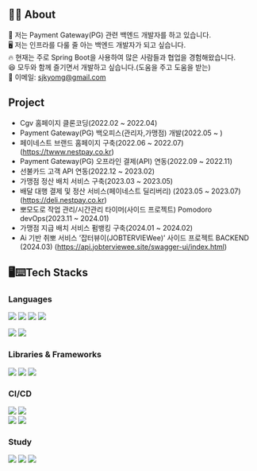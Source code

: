 ## 👨‍💻 About
 🙂 저는 Payment Gateway(PG) 관련 백엔드 개발자를 하고 있습니다.<br>
 🖥 저는 인프라를 다룰 줄 아는 백엔드 개발자가 되고 싶습니다.<br>
 🔥 현재는 주로 Spring Boot을 사용하여 많은 사람들과 협업을 경험해왔습니다.<br>
 😆 모두와 함께 즐기면서 개발하고 싶습니다.(도움을 주고 도움을 받는)<br>
 💬 이메일: sjkyomg@gmail.com

## Project
 - Cgv 홈페이지 클론코딩(2022.02 ~ 2022.04)
 - Payment Gateway(PG) 백오피스(관리자,가맹점) 개발(2022.05 ~ )
 - 페이네스트 브랜드 홈페이지 구축(2022.06 ~ 2022.07)
  (https://twww.nestpay.co.kr)
 - Payment Gateway(PG) 오프라인 결제(API) 연동(2022.09 ~ 2022.11)
 - 선불카드 고객 API 연동(2022.12 ~ 2023.02)
 - 가맹점 정산 배치 서비스 구축(2023.03 ~ 2023.05)
 - 배달 대행 결제 및 정산 서비스(페이네스트 딜리버리) (2023.05 ~ 2023.07)
  (https://deli.nestpay.co.kr)
 - 뽀모도로 작업 관리/시간관리 타이머(사이드 프로젝트) Pomodoro devOps(2023.11 ~ 2024.01) 
 - 가맹점 지급 배치 서비스 펌뱅킹 구축(2024.01 ~ 2024.02)
 - Ai 기반 취뽀 서비스 ’잡터뷰이(JOBTERVIEWee)’ 사이드 프로젝트 BACKEND (2024.03)
  (https://api.jobterviewee.site/swagger-ui/index.html)


## 🖥⌨️Tech Stacks

  ### Languages
  <img src="https://img.shields.io/badge/java-007396?style=for-the-badge&logo=java&logoColor=white"> <img src="https://img.shields.io/badge/html5-E34F26?style=for-the-badge&logo=html5&logoColor=white"> <img src="https://img.shields.io/badge/css-1572B6?style=for-the-badge&logo=css3&logoColor=white"> <img src="https://img.shields.io/badge/javascript-F7DF1E?style=for-the-badge&logo=javascript&logoColor=black"> 
  <br>
    
  <img src="https://img.shields.io/badge/oracle-F80000?style=for-the-badge&logo=oracle&logoColor=white"> <img src="https://img.shields.io/badge/mysql-4479A1?style=for-the-badge&logo=mysql&logoColor=white">
  <br>

  ### Libraries & Frameworks
  <img src="https://img.shields.io/badge/spring Boot-6DB33F?style=for-the-badge&logo=spring Boot&logoColor=white"> <img src="https://img.shields.io/badge/Spring_Security-6DB33F?style=for-the-badge&logo=springsecurity&logoColor=white">
<img src="https://img.shields.io/badge/bootstrap-7952B3?style=for-the-badge&logo=bootstrap&logoColor=white">
  <br>

  ### CI/CD
<img src="https://img.shields.io/badge/jenkins-D24939?style=for-the-badge&logo=jenkins&logoColor=white"> <img src="https://img.shields.io/badge/AWS-FF9900?style=for-the-badge&logo=amazonaws&logoColor=white"><br>
 <img src="https://img.shields.io/badge/github_actions-2088FF?style=for-the-badge&logo=github-actions&logoColor=white"> <img src="https://img.shields.io/badge/naver_cloud-03C75A?style=for-the-badge&logo=naver&logoColor=white">
  <br>
  ### Study
  <img src="https://img.shields.io/badge/Spring_Cloud-6DB33F?style=for-the-badge&logo=spring&logoColor=white"> <img src="https://img.shields.io/badge/docker-%230db7ed?style=for-the-badge&logo=docker&logoColor=white"> <img src="https://img.shields.io/badge/kotlin-%237F52FF.svg?style=for-the-badge&logo=kotlin&logoColor=white">


  



